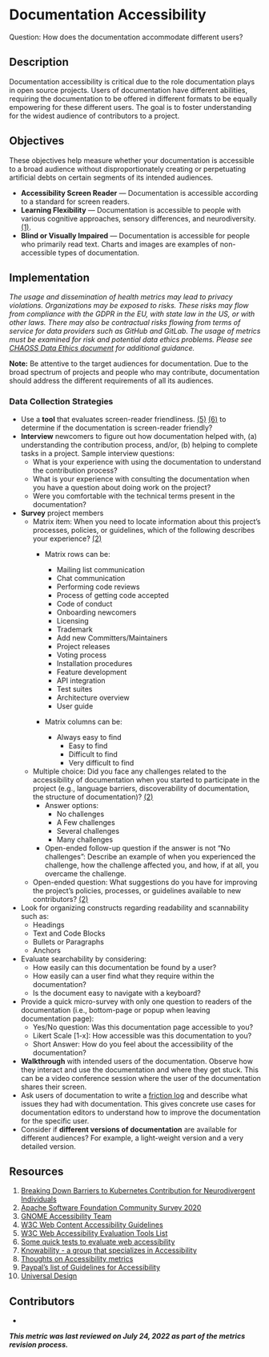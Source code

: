 # Documentation Accessibility

Question: How does the documentation accommodate different users?

## Description

Documentation accessibility is critical due to the role documentation plays in open source projects. Users of documentation have different abilities, requiring the documentation to be offered in different formats to be equally empowering for these different users. The goal is to foster understanding for the widest audience of contributors to a project.

## Objectives

These objectives help measure whether your documentation is accessible to a broad audience without disproportionately creating or perpetuating artificial debts on certain segments of its intended audiences.

* **Accessibility Screen Reader** — Documentation is accessible according to a standard for screen readers.
* **Learning Flexibility** — Documentation is accessible to people with various cognitive approaches, sensory differences, and neurodiversity. [(1)](https://static.sched.com/hosted_files/kcsna2019/05/Breaking%20Down%20Barriers%20to%20Kubernetes%20Contribution%20for%20Neurodivergent%20Individuals%20%282%29.pdf).
* **Blind or Visually Impaired** — Documentation is accessible for people who primarily read text. Charts and images are examples of non-accessible types of documentation.

## Implementation
*The usage and dissemination of health metrics may lead to privacy violations. Organizations may be exposed to risks. These risks may flow from compliance with the GDPR in the EU, with state law in the US, or with other laws. There may also be contractual risks flowing from terms of service for data providers such as GitHub and GitLab. The usage of metrics must be examined for risk and potential data ethics problems. Please see [CHAOSS Data Ethics document](https://github.com/chaoss/community/blob/main/data-use-statement.md) for additional guidance.*

**Note:** Be attentive to the target audiences for documentation. Due to the broad spectrum of projects and people who may contribute, documentation should address the different requirements of all its audiences.

### Data Collection Strategies

* Use a **tool** that evaluates screen-reader friendliness. [(5)](https://www.w3.org/WAI/ER/tools/) [(6)](https://a11yproject.com/#Quick-tests) to determine if the documentation is screen-reader friendly?
* **Interview** newcomers to figure out how documentation helped with, (a) understanding the contribution process, and/or, (b) helping to complete tasks in a project.
Sample interview questions:
  * What is your experience with using the documentation to understand the contribution process?
  * What is your experience with consulting the documentation when you have a question about doing work on the project?
  * Were you comfortable with the technical terms present in the documentation?
* **Survey** project members
  * Matrix item: When you need to locate information about this project’s processes, policies, or guidelines, which of the following describes your experience? [(2)](https://cwiki.apache.org/confluence/pages/viewpage.action?pageId=158869274)
    * Matrix rows can be:
      * Mailing list communication
      * Chat communication
      * Performing code reviews
      * Process of getting code accepted
      * Code of conduct
      * Onboarding newcomers
      * Licensing
      * Trademark
      * Add new Committers/Maintainers
      * Project releases
      * Voting process
      * Installation procedures
      * Feature development
      * API integration
      * Test suites
      * Architecture overview
      * User guide

    * Matrix columns can be:
      * Always easy to find
        * Easy to find
        * Difficult to find
        * Very difficult to find
  * Multiple choice: Did you face any challenges related to the accessibility of documentation when you started to participate in the project (e.g., language barriers, discoverability of documentation, the structure of documentation)? [(2)](https://cwiki.apache.org/confluence/pages/viewpage.action?pageId=158869274)
    * Answer options:
      * No challenges
      * A Few challenges
      * Several challenges
      * Many challenges
    * Open-ended follow-up question if the answer is not “No challenges”: Describe an example of when you experienced the challenge, how the challenge affected you, and how, if at all, you overcame the challenge.
  * Open-ended question: What suggestions do you have for improving the project’s policies, processes, or guidelines available to new contributors? [(2)](https://cwiki.apache.org/confluence/pages/viewpage.action?pageId=158869274)
* Look for organizing constructs regarding readability and scannability such as:
  * Headings
  * Text and Code Blocks
  * Bullets or Paragraphs
  * Anchors
* Evaluate searchability by considering:
  * How easily can this documentation be found by a user?
  * How easily can a user find what they require within the documentation?
  * Is the document easy to navigate with a keyboard?
* Provide a quick micro-survey with only one question to readers of the documentation (i.e., bottom-page or popup when leaving documentation page):
  * Yes/No question: Was this documentation page accessible to you?
  * Likert Scale [1-x]: How accessible was this documentation to you?
  * Short Answer: How do you feel about the accessibility of the documentation?
* **Walkthrough** with intended users of the documentation. Observe how they interact and use the documentation and where they get stuck. This can be a video conference session where the user of the documentation shares their screen.
* Ask users of documentation to write a [friction log](https://devrel.net/developer-experience/an-introduction-to-friction-logging) and describe what issues they had with documentation. This gives concrete use cases for documentation editors to understand how to improve the documentation for the specific user.
* Consider if **different versions of documentation** are available for different audiences? For example, a light-weight version and a very detailed version.


## Resources

1. [Breaking Down Barriers to Kubernetes Contribution for Neurodivergent Individuals](https://static.sched.com/hosted_files/kcsna2019/05/Breaking%20Down%20Barriers%20to%20Kubernetes%20Contribution%20for%20Neurodivergent%20Individuals%20%282%29.pdf)
2. [Apache Software Foundation Community Survey 2020](https://cwiki.apache.org/confluence/pages/viewpage.action?pageId=158869274)
3. [GNOME Accessibility Team](https://wiki.gnome.org/Accessibility)
4. [W3C Web Content Accessibility Guidelines](https://www.w3.org/WAI/standards-guidelines/wcag/)
5. [W3C Web Accessibility Evaluation Tools List](https://www.w3.org/WAI/ER/tools/)
6. [Some quick tests to evaluate web accessibility](https://a11yproject.com/#Quick-tests)
7. [Knowability - a group that specializes in Accessibility](https://knowbility.github.io/knowbility-website/services/document-accessibility/)
8. [Thoughts on Accessibility metrics](https://www.boia.org/blog/3-times-accessibility-and-disability-stats-matter-and-3-times-they-dont)
9. [Paypal’s list of Guidelines for Accessibility](http://paypal.github.io/a11y/)
10. [Universal Design](http://shop.oreilly.com/product/9780596518745.do)

## Contributors

-  

 




***This metric was last reviewed on July 24, 2022 as part of the metrics revision process.***
